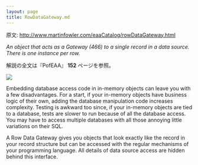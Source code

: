 ```yaml
---
layout: page
title: RowDataGateway.md
---
```


原文: http://www.martinfowler.com/eaaCatalog/rowDataGateway.html

*An object that acts as a Gateway (466) to a single record in a data source. There is one instance per row.*

解説の全文は『PofEAA』 **152** ページを参照。

![](http://www.martinfowler.com/eaaCatalog/dbgateRow.gif)

Embedding database access code in in-memory objects can leave you with a few disadvantages. For a start, if your in-memory objects have business logic of their own, adding the database manipulation code increases complexity. Testing is awkward too since, if your in-memory objects are tied to a database, tests are slower to run because of all the database access. You may have to access multiple databases with all those annoying little variations on their SQL.

A Row Data Gateway gives you objects that look exactly like the record in your record structure but can be accessed with the regular mechanisms of your programming language. All details of data source access are hidden behind this interface.
